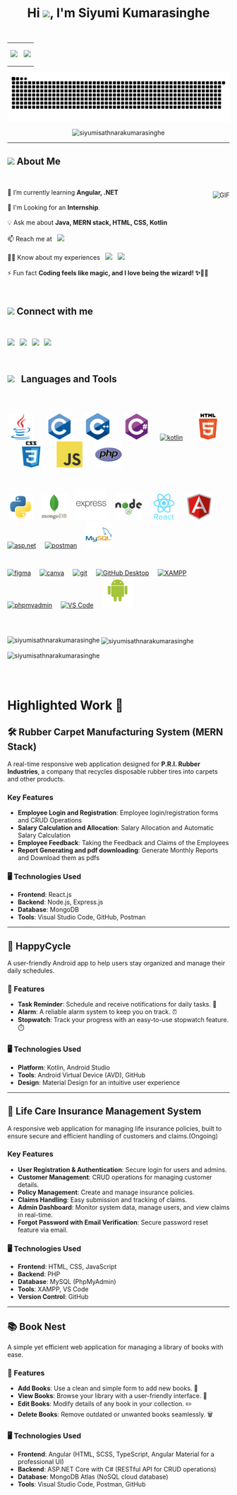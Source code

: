 <h1 align="center">Hi <img src="https://media.giphy.com/media/hvRJCLFzcasrR4ia7z/giphy.gif" width="35">, I'm Siyumi Kumarasinghe</h1>
<br>

<table border = 0>
  <tr>
    <td>
      <p align="center">
        <a href="https://github.com/DenverCoder1/readme-typing-svg">
  <img src="https://readme-typing-svg.herokuapp.com?font=Time+New+Roman&color=%23600000&size=29&center=true&vCenter=true&width=900&height=100&lines=Hello+👋🏻😀;I'm+a+Passionate+Software+Engineering+undergraduate+👩‍💻;At+SLIIT+🎓;Building+the+future+of+tech+🚀;Learning,+growing,+and+coding+every+day+💡">
</a>
      </p>
    </td>
    <td>
      <img src="https://media.giphy.com/media/7TcdtHOCxo3meUvPgj/giphy.gif" width=200px>
    </td>
  </tr>
</table>


<p align = "center">
	<img src = "https://github.com/7oSkaaa/7oSkaaa/blob/output/github-contribution-grid-snake.svg?" alt = "Snake Game"/>
</p>

<p align="center"> 
  <img src="https://komarev.com/ghpvc/?username=siyumisathnarakumarasinghe&label=Profile%20views&color=0e75b6&style=flat" alt="siyumisathnarakumarasinghe" /> 
</p>

<hr>

## <picture><img src = "https://github.com/7oSkaaa/7oSkaaa/blob/main/Images/about_me.gif?raw=true" width = 50px></picture> About Me
<br>
<img alt="GIF" src="https://github.com/arsentieva/arsentieva/blob/main/code.gif?raw=true" height="300" align="right" style="padding-top: 20px;" />

 🌱 I’m currently learning **Angular, .NET** 
 <br><br>
 🤔 I'm Looking for an **Internship**.
 <br><br>
 💡 Ask me about **Java, MERN stack, HTML, CSS, Kotlin**
 <br><br>
 📫 Reach me at &nbsp; [<img src="https://img.shields.io/badge/email-%239F2B68.svg?&style=for-the-badge&logo=gmail&logoColor=white" />](mailto:sathnarakumarasinghe@gmail.com)
 <br><br>
 🙋‍♀️ Know about my experiences &nbsp;
[<img src="https://img.shields.io/badge/resume-%23088F8F.svg?&style=for-the-badge&logo=resume&logoColor=black" />](https://mysliit-my.sharepoint.com/:b:/g/personal/it22221414_my_sliit_lk/EfCtDAUYVidIqW_GSRUb_MMBSkp1aQUn8fTJpH3ln-pbXA?e=gJ0iqf) &nbsp;
[<img src="https://img.shields.io/badge/portfolio-%23E97451.svg?&style=for-the-badge&logo=github&logoColor=white" />](https://siyumisathnarakumarasinghe.github.io/Portfolio/)
<br><br>
⚡ Fun fact **Coding feels like magic, and I love being the wizard! ✨🧙‍♀️**

<br>

## <picture><img src="https://user-images.githubusercontent.com/22797857/90096358-dba16400-dd54-11ea-8e44-e181ada72661.gif" width= 100px></picture> Connect with me

<br>

<p align = "center">
  
[<img src="https://img.shields.io/badge/linkedin-%230077B5.svg?&style=for-the-badge&logo=linkedin&logoColor=white" />](https://www.linkedin.com/in/siyumi-kumarasinghe-a9a88a24b/) &nbsp;
[<img src="https://img.shields.io/badge/twitter-%231DA1F2.svg?&style=for-the-badge&logo=twitter&logoColor=white" />](https://x.com/SiyumiSK2000?t=c7nX14KgG0TfH2hAziWD9w&s=09) &nbsp;
[<img src="https://img.shields.io/badge/facebook-%2346A0D4.svg?&style=for-the-badge&logo=facebook&logoColor=white" />](https://www.facebook.com/share/19X1Sr5R8L/) &nbsp;
[<img src="https://img.shields.io/badge/instagram-%23E4405F.svg?&style=for-the-badge&logo=instagram&logoColor=white" />](https://www.instagram.com/siyumikumarasinghe?igsh=MTdhYjI4MG55MTBjag==) &nbsp;

</p>

<br> 

## <picture> <img src="https://media2.giphy.com/media/QssGEmpkyEOhBCb7e1/giphy.gif?cid=ecf05e47a0n3gi1bfqntqmob8g9aid1oyj2wr3ds3mg700bl&rid=giphy.gif" width = 40px></picture> &nbsp; Languages and Tools

<br> <br>

<p align="center"> 
  
[<img src="https://raw.githubusercontent.com/devicons/devicon/master/icons/java/java-original.svg" alt="java" width="60" height="60"/>](https://www.java.com) &nbsp;&nbsp;&nbsp;&nbsp;&nbsp;
[<img src="https://raw.githubusercontent.com/devicons/devicon/master/icons/c/c-original.svg" alt="c" width="60" height="60"/>](https://www.cprogramming.com/) &nbsp;&nbsp;&nbsp;&nbsp;&nbsp;
[<img src="https://raw.githubusercontent.com/devicons/devicon/master/icons/cplusplus/cplusplus-original.svg" alt="cplusplus" width="60" height="60"/>](https://www.w3schools.com/cpp/) &nbsp;&nbsp;&nbsp;&nbsp;&nbsp;
[<img src="https://raw.githubusercontent.com/devicons/devicon/master/icons/csharp/csharp-original.svg" alt="c#" width="60" height="60"/>](https://learn.microsoft.com/en-us/dotnet/csharp/)&nbsp;&nbsp;&nbsp;&nbsp;&nbsp;
[<img src="https://www.vectorlogo.zone/logos/kotlinlang/kotlinlang-icon.svg" alt="kotlin" width="60" height="60"/>](https://kotlinlang.org) &nbsp;&nbsp;&nbsp;&nbsp;&nbsp;
[<img src="https://raw.githubusercontent.com/devicons/devicon/master/icons/html5/html5-original-wordmark.svg" alt="html5" width="60" height="60"/>](https://www.w3.org/html/) &nbsp;&nbsp;&nbsp;&nbsp;&nbsp;
[<img src="https://raw.githubusercontent.com/devicons/devicon/master/icons/css3/css3-original-wordmark.svg" alt="css3" width="60" height="60"/>](https://www.w3schools.com/css/) &nbsp;&nbsp;&nbsp;&nbsp;&nbsp;
[<img src="https://raw.githubusercontent.com/devicons/devicon/master/icons/javascript/javascript-original.svg" alt="javascript" width="60" height="60"/>](https://developer.mozilla.org/en-US/docs/Web/JavaScript) &nbsp;&nbsp;&nbsp;&nbsp;&nbsp;
[<img src="https://raw.githubusercontent.com/devicons/devicon/master/icons/php/php-original.svg" alt="php" width="60" height="60"/>](https://www.php.net) &nbsp;&nbsp;&nbsp;&nbsp;&nbsp;


<br> 

[<img src="https://raw.githubusercontent.com/devicons/devicon/master/icons/python/python-original.svg" alt="python" width="60" height="60"/>](https://www.python.org)&nbsp;&nbsp;&nbsp;
[<img src="https://raw.githubusercontent.com/devicons/devicon/master/icons/mongodb/mongodb-original-wordmark.svg" alt="mongodb" width="60" height="60"/>](https://www.mongodb.com/) &nbsp;&nbsp;&nbsp;
[<img src="https://raw.githubusercontent.com/devicons/devicon/master/icons/express/express-original-wordmark.svg" alt="express" width="70" height="70"/>](https://expressjs.com) &nbsp;&nbsp;&nbsp;
[<img src="https://raw.githubusercontent.com/devicons/devicon/master/icons/nodejs/nodejs-original-wordmark.svg" alt="nodejs" width="60" height="60"/>](https://nodejs.org) &nbsp;&nbsp;&nbsp;
[<img src="https://raw.githubusercontent.com/devicons/devicon/master/icons/react/react-original-wordmark.svg" alt="react" width="60" height="60"/>](https://reactjs.org/) &nbsp;&nbsp;&nbsp;
[<img src="https://raw.githubusercontent.com/devicons/devicon/master/icons/angularjs/angularjs-original.svg" alt="angular" width="60" height="60"/>](https://angular.io)&nbsp;&nbsp;&nbsp;&nbsp;
[<img src="https://www.vectorlogo.zone/logos/dotnet/dotnet-horizontal.svg" alt="asp.net" width="120" height="50"/>](https://www.vectorlogo.zone/logos/dotnet/) &nbsp;&nbsp;&nbsp;
[<img src="https://www.vectorlogo.zone/logos/getpostman/getpostman-icon.svg" alt="postman" width="60" height="60"/>](https://postman.com) &nbsp;&nbsp;&nbsp;
[<img src="https://raw.githubusercontent.com/devicons/devicon/master/icons/mysql/mysql-original-wordmark.svg" alt="mysql" width="60" height="60"/>](https://www.mysql.com/)

<br>

[<img src="https://www.vectorlogo.zone/logos/figma/figma-icon.svg" alt="figma" width="60" height="60"/>](https://www.figma.com/) &nbsp;&nbsp;&nbsp;
[<img src="https://www.vectorlogo.zone/logos/canva/canva-ar21.svg" alt="canva" width="80" height="80"/>](https://www.vectorlogo.zone/logos/canva/) &nbsp;&nbsp;&nbsp;
[<img src="https://www.vectorlogo.zone/logos/git-scm/git-scm-icon.svg" alt="git" width="60" height="60"/>](https://git-scm.com/)  &nbsp;&nbsp;&nbsp;
[<img src="https://desktop.github.com/images/desktop-icon.svg" alt="GitHub Desktop" width="60" height="60"/>](https://desktop.github.com/) &nbsp;&nbsp;&nbsp;
[<img src="https://img.shields.io/badge/XAMPP-%23FB7A24.svg?style=flat&logo=xampp&logoColor=white" alt="XAMPP" width="80" height="30"/>](https://www.apachefriends.org/index.html)&nbsp;&nbsp;&nbsp;
[<img src="https://www.vectorlogo.zone/logos/phpmyadmin/phpmyadmin-ar21.svg" alt="phpmyadmin" width="150" height="80"/>](https://www.vectorlogo.zone/logos/phpmyadmin/)  &nbsp;&nbsp;&nbsp;
[<img src="https://cdn.worldvectorlogo.com/logos/visual-studio-code-1.svg" alt="VS Code" width="60" height="60"/>](https://code.visualstudio.com/)  &nbsp;&nbsp;&nbsp;
[<img src="https://raw.githubusercontent.com/devicons/devicon/master/icons/android/android-original-wordmark.svg" alt="android" width="70" height="70"/>](https://developer.android.com/)


</p>

<br> <br>

<p><img align="left" src="https://github-readme-stats.vercel.app/api/top-langs?username=siyumisathnarakumarasinghe&show_icons=true&locale=en&layout=compact" alt="siyumisathnarakumarasinghe" /></p>

<p>&nbsp;<img align="center" src="https://github-readme-stats.vercel.app/api?username=siyumisathnarakumarasinghe&show_icons=true&locale=en" alt="siyumisathnarakumarasinghe" /></p>

<p><img align="center" src="https://github-readme-streak-stats.herokuapp.com/?user=siyumisathnarakumarasinghe&" alt="siyumisathnarakumarasinghe" /></p>

<br><br>
# Highlighted Work 📂

## 🛠 Rubber Carpet Manufacturing System (MERN Stack)
A real-time responsive web application designed for **P.R.I. Rubber Industries**, a company that recycles disposable rubber tires into carpets and other products.

### Key Features
- **Employee Login and Registration**: Employee login/registration forms and CRUD Operations
- **Salary Calculation and Allocation**: Salary Allocation and Automatic Salary Calculation
- **Employee Feedback**: Taking the Feedback and Claims of the Employees
- **Report Generating and pdf downloading**: Generate Monthly Reports and Download them as pdfs 

### 🖥️ Technologies Used
- **Frontend**: React.js
- **Backend**: Node.js, Express.js
- **Database**: MongoDB
- **Tools**: Visual Studio Code, GitHub, Postman

---

## 📱 HappyCycle
A user-friendly Android app to help users stay organized and manage their daily schedules.

### 🚀 Features
- **Task Reminder**: Schedule and receive notifications for daily tasks. 🔔
- **Alarm**: A reliable alarm system to keep you on track. ⏰
- **Stopwatch**: Track your progress with an easy-to-use stopwatch feature. ⏱️

### 🖥️ Technologies Used
- **Platform**: Kotlin, Android Studio
- **Tools**: Android Virtual Device (AVD), GitHub
- **Design**: Material Design for an intuitive user experience

---

## 🏦 Life Care Insurance Management System
A responsive web application for managing life insurance policies, built to ensure secure and efficient handling of customers and claims.(Ongoing)

### Key Features
- **User Registration & Authentication**: Secure login for users and admins.
- **Customer Management**: CRUD operations for managing customer details.
- **Policy Management**: Create and manage insurance policies.
- **Claims Handling**: Easy submission and tracking of claims.
- **Admin Dashboard**: Monitor system data, manage users, and view claims in real-time.
- **Forgot Password with Email Verification**: Secure password reset feature via email.

### 🖥️ Technologies Used
- **Frontend**: HTML, CSS, JavaScript
- **Backend**: PHP
- **Database**: MySQL (PhpMyAdmin)
- **Tools**: XAMPP, VS Code
- **Version Control**: GitHub

---

## 📚 Book Nest
A simple yet efficient web application for managing a library of books with ease.

### 🚀 Features
- **Add Books**: Use a clean and simple form to add new books. 📝
- **View Books**: Browse your library with a user-friendly interface. 📖
- **Edit Books**: Modify details of any book in your collection. ✏️
- **Delete Books**: Remove outdated or unwanted books seamlessly. 🗑️

### 🖥️ Technologies Used
- **Frontend**: Angular (HTML, SCSS, TypeScript, Angular Material for a professional UI)
- **Backend**: ASP.NET Core with C# (RESTful API for CRUD operations)
- **Database**: MongoDB Atlas (NoSQL cloud database)
- **Tools**: Visual Studio Code, Postman, GitHub

